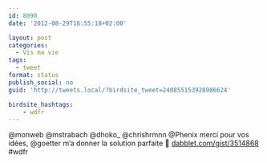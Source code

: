 ```yaml
---
id: 8090
date: '2012-08-29T16:55:18+02:00'

layout: post
categories:
  - Vis ma vie
tags:
  - tweet
format: status
publish_social: no
guid: 'http://tweets.local/?birdsite_tweet=240855153928986624'

birdsite_hashtags:
    - wdfr
---
```


@monweb @mstrabach @dhoko\_ @chrishrmnn @Phenix merci pour vos idées, @goetter m’a donner la solution parfaite 🙂 [dabblet.com/gist/3514868](http://dabblet.com/gist/3514868) #wdfr